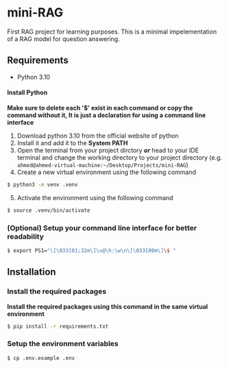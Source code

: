 # mini-RAG
First RAG project for learning purposes. This is a minimal impelementation of a RAG model for question answering.

## Requirements
- Python 3.10

#### Install Python
**Make sure to delete each '$' exist in each command or copy the command without it, It is just a declaration for using a command line interface**
1) Download python 3.10 from the official website of python
2) Install it and add it to the **System PATH**
3) Open the terminal from your project dirctory ***or*** head to your IDE terminal and change the working directory to your project directory 
(e.g. ```ahmed@ahmed-virtual-machine:~/Desktop/Projects/mini-RAG```)
4) Create a new virtual environment using the following command 
```bash
$ python3 -m venv .venv
```
5) Activate the environment using the following command
```bash 
$ source .venv/bin/activate
```
### (Optional) Setup your command line interface for better readability
```bash
$ export PS1="\[\033[01;32m\]\u@\h:\w\n\[\033[00m\]\$ "
```

## Installation

### Install the required packages
**Install the required packages using this command in the same virtual environment**  
```bash
$ pip install -r requirements.txt
```

### Setup the environment variables

```bash
$ cp .env.example .env
```